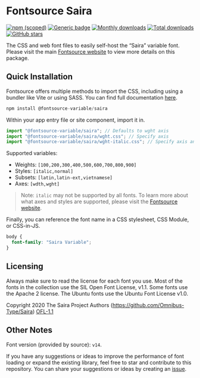 # Fontsource Saira

[![npm (scoped)](https://img.shields.io/npm/v/@fontsource-variable/saira?color=brightgreen)](https://www.npmjs.com/package/@fontsource-variable/saira) [![Generic badge](https://img.shields.io/badge/fontsource-passing-brightgreen)](https://github.com/fontsource/fontsource) [![Monthly downloads](https://badgen.net/npm/dm/@fontsource-variable/saira)](https://github.com/fontsource/fontsource) [![Total downloads](https://badgen.net/npm/dt/@fontsource-variable/saira)](https://github.com/fontsource/fontsource) [![GitHub stars](https://img.shields.io/github/stars/fontsource/fontsource.svg?style=social&label=Star)](https://github.com/fontsource/fontsource/stargazers)

The CSS and web font files to easily self-host the “Saira” variable font. Please visit the main [Fontsource website](https://fontsource.org/fonts/saira) to view more details on this package.

## Quick Installation

Fontsource offers multiple methods to import the CSS, including using a bundler like Vite or using SASS. You can find full documentation [here](https://fontsource.org/docs/getting-started/introduction).

```javascript
npm install @fontsource-variable/saira
```

Within your app entry file or site component, import it in.

```javascript
import "@fontsource-variable/saira"; // Defaults to wght axis
import "@fontsource-variable/saira/wght.css"; // Specify axis
import "@fontsource-variable/saira/wght-italic.css"; // Specify axis and style
```

Supported variables:
- Weights: `[100,200,300,400,500,600,700,800,900]`
- Styles: `[italic,normal]`
- Subsets: `[latin,latin-ext,vietnamese]`
- Axes: `[wdth,wght]`

> Note: `italic` may not be supported by all fonts. To learn more about what axes and styles are supported, please visit the [Fontsource website](https://fontsource.org/fonts/saira).

Finally, you can reference the font name in a CSS stylesheet, CSS Module, or CSS-in-JS.

```css
body {
  font-family: "Saira Variable";
}
```

## Licensing
Always make sure to read the license for each font you use. Most of the fonts in the collection use the SIL Open Font License, v1.1. Some fonts use the Apache 2 license. The Ubuntu fonts use the Ubuntu Font License v1.0.

Copyright 2020 The Saira Project Authors (https://github.com/Omnibus-Type/Saira)
[OFL-1.1](http://scripts.sil.org/OFL)

## Other Notes
Font version (provided by source): `v14`.

If you have any suggestions or ideas to improve the performance of font loading or expand the existing library, feel free to star and contribute to this repository. You can share your suggestions or ideas by creating an [issue](https://github.com/fontsource/fontsource/issues).